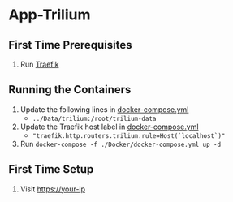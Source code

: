 # App-Trilium

## First Time Prerequisites

1. Run [Traefik](https://github.com/HackingServerHomelab/App-Traefik)

## Running the Containers

1. Update the following lines in [docker-compose.yml](./Docker/docker-compose.yml)
    * `../Data/trilium:/root/trilium-data`
2. Update the Traefik host label in [docker-compose.yml](./Docker/docker-compose.yml)
    * ``"traefik.http.routers.trilium.rule=Host(`localhost`)"``
3. Run `docker-compose -f ./Docker/docker-compose.yml up -d`

## First Time Setup

1. Visit <https://your-ip>
